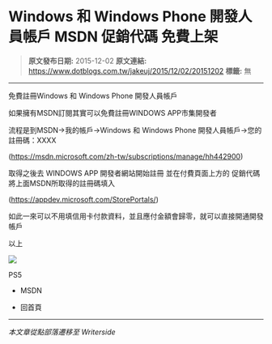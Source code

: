 # Windows 和 Windows Phone 開發人員帳戶 MSDN 促銷代碼 免費上架

> **原文發布日期:** 2015-12-02
> **原文連結:** https://www.dotblogs.com.tw/jakeuj/2015/12/02/20151202
> **標籤:** 無

---

免費註冊Windows 和 Windows Phone 開發人員帳戶

如果擁有MSDN訂閱其實可以免費註冊WINDOWS APP市集開發者

流程是到MSDN->我的帳戶->Windows 和 Windows Phone 開發人員帳戶->您的註冊碼：XXXX

(https://msdn.microsoft.com/zh-tw/subscriptions/manage/hh442900)

取得之後去 WINDOWS APP 開發者網站開始註冊 並在付費頁面上方的 促銷代碼 將上面MSDN所取得的註冊碼填入

(https://appdev.microsoft.com/StorePortals/)

如此一來可以不用填信用卡付款資料，並且應付金額會歸零，就可以直接開通開發帳戶

以上

![](https://card.psnprofiles.com/1/jakeuj.png)

PS5

* MSDN

* 回首頁

---

*本文章從點部落遷移至 Writerside*
